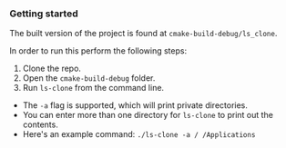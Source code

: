 ### Getting started

The built version of the project is found at `cmake-build-debug/ls_clone`.

In order to run this perform the following steps:

1. Clone the repo.
1. Open the `cmake-build-debug` folder.
1. Run `ls-clone` from the command line. 
  * The `-a` flag is supported, which will print private directories.
  * You can enter more than one directory for `ls-clone` to print out the contents.
  * Here's an example command: `./ls-clone -a / /Applications`